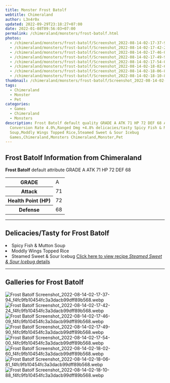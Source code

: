 ```yaml
---
title: Monster Frost Batolf
webtitle: Chimeraland
author: L3n4r0x
updated: 2022-09-29T23:18:27+07:00
date: 2022-01-08T09:56:03+07:00
permalink: /chimeraland/monsters/frost-batolf.html
photos:
  - /chimeraland/monsters/frost-batolf/Screenshot_2022-08-14-02-17-37-94_f4fc9fb10454fc3a3dacb99dff89b568.webp
  - /chimeraland/monsters/frost-batolf/Screenshot_2022-08-14-02-17-42-24_f4fc9fb10454fc3a3dacb99dff89b568.webp
  - /chimeraland/monsters/frost-batolf/Screenshot_2022-08-14-02-17-46-09_f4fc9fb10454fc3a3dacb99dff89b568.webp
  - /chimeraland/monsters/frost-batolf/Screenshot_2022-08-14-02-17-49-90_f4fc9fb10454fc3a3dacb99dff89b568.webp
  - /chimeraland/monsters/frost-batolf/Screenshot_2022-08-14-02-17-54-00_f4fc9fb10454fc3a3dacb99dff89b568.webp
  - /chimeraland/monsters/frost-batolf/Screenshot_2022-08-14-02-18-02-60_f4fc9fb10454fc3a3dacb99dff89b568.webp
  - /chimeraland/monsters/frost-batolf/Screenshot_2022-08-14-02-18-06-81_f4fc9fb10454fc3a3dacb99dff89b568.webp
  - /chimeraland/monsters/frost-batolf/Screenshot_2022-08-14-02-18-10-88_f4fc9fb10454fc3a3dacb99dff89b568.webp
thumbnail: /chimeraland/monsters/frost-batolf/Screenshot_2022-08-14-02-17-37-94_f4fc9fb10454fc3a3dacb99dff89b568.webp
tags:
  - Chimeraland
  - Monster
  - Pet
categories:
  - Games
  - Chimeraland
  - Monsters
description: Frost Batolf default quality GRADE A ATK 71 HP 72 DEF 68 Attributes
  Conversion Rate 4.0%,Ranged Dmg +4.8% delicacies/tasty Spicy Fish & Mutton
  Soup,Moddly Wings Topped Rice,Steamed Sweet & Sour Icebug
  Games,Chimeraland,Monsters Chimeraland,Monster,Pet
---
```


<section id="bootstrap-wrapper"><link rel="stylesheet" href="https://cdn.statically.io/gh/dimaslanjaka/Web-Manajemen/40ac3225/css/bootstrap-4.5-wrapper.css"/><h2>Frost Batolf Information from Chimeraland</h2><p><b>Frost Batolf</b> default attribute GRADE A ATK 71 HP 72 DEF 68<table><tr><th>GRADE</th><td>A</td></tr><tr><th>Attack</th><td>71</td></tr><tr><th>Health Point (HP)</th><td>72</td></tr><tr><th>Defense</th><td>68</td></tr></table></p><hr/><h2>Delicacies/Tasty for Frost Batolf</h2><li class="d-flex justify-content-between">Spicy Fish &amp; Mutton Soup </li><li class="d-flex justify-content-between">Moddly Wings Topped Rice </li><li class="d-flex justify-content-between">Steamed Sweet &amp; Sour Icebug <a href="/chimeraland/recipes/steamed-sweet-and-sour-icebug.html">Click here to view recipe <i>Steamed Sweet &amp; Sour Icebug</i> details</a></li><hr/><div id="gallery"><h2>Galleries for Frost Batolf</h2><div class="row"><div class="col-lg-6 col-12"><img src="/chimeraland/monsters/frost-batolf/Screenshot_2022-08-14-02-17-37-94_f4fc9fb10454fc3a3dacb99dff89b568.webp" alt="Frost Batolf Screenshot_2022-08-14-02-17-37-94_f4fc9fb10454fc3a3dacb99dff89b568.webp"/></div><div class="col-lg-6 col-12"><img src="/chimeraland/monsters/frost-batolf/Screenshot_2022-08-14-02-17-42-24_f4fc9fb10454fc3a3dacb99dff89b568.webp" alt="Frost Batolf Screenshot_2022-08-14-02-17-42-24_f4fc9fb10454fc3a3dacb99dff89b568.webp"/></div><div class="col-lg-6 col-12"><img src="/chimeraland/monsters/frost-batolf/Screenshot_2022-08-14-02-17-46-09_f4fc9fb10454fc3a3dacb99dff89b568.webp" alt="Frost Batolf Screenshot_2022-08-14-02-17-46-09_f4fc9fb10454fc3a3dacb99dff89b568.webp"/></div><div class="col-lg-6 col-12"><img src="/chimeraland/monsters/frost-batolf/Screenshot_2022-08-14-02-17-49-90_f4fc9fb10454fc3a3dacb99dff89b568.webp" alt="Frost Batolf Screenshot_2022-08-14-02-17-49-90_f4fc9fb10454fc3a3dacb99dff89b568.webp"/></div><div class="col-lg-6 col-12"><img src="/chimeraland/monsters/frost-batolf/Screenshot_2022-08-14-02-17-54-00_f4fc9fb10454fc3a3dacb99dff89b568.webp" alt="Frost Batolf Screenshot_2022-08-14-02-17-54-00_f4fc9fb10454fc3a3dacb99dff89b568.webp"/></div><div class="col-lg-6 col-12"><img src="/chimeraland/monsters/frost-batolf/Screenshot_2022-08-14-02-18-02-60_f4fc9fb10454fc3a3dacb99dff89b568.webp" alt="Frost Batolf Screenshot_2022-08-14-02-18-02-60_f4fc9fb10454fc3a3dacb99dff89b568.webp"/></div><div class="col-lg-6 col-12"><img src="/chimeraland/monsters/frost-batolf/Screenshot_2022-08-14-02-18-06-81_f4fc9fb10454fc3a3dacb99dff89b568.webp" alt="Frost Batolf Screenshot_2022-08-14-02-18-06-81_f4fc9fb10454fc3a3dacb99dff89b568.webp"/></div><div class="col-lg-6 col-12"><img src="/chimeraland/monsters/frost-batolf/Screenshot_2022-08-14-02-18-10-88_f4fc9fb10454fc3a3dacb99dff89b568.webp" alt="Frost Batolf Screenshot_2022-08-14-02-18-10-88_f4fc9fb10454fc3a3dacb99dff89b568.webp"/></div></div></div></section>